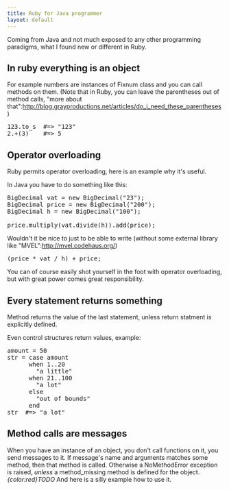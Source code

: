 ```yaml
---
title: Ruby for Java programmer
layout: default
---
```



Coming from Java and not much exposed to any other programming paradigms, what I found new or different in Ruby.

## In ruby everything is an object

For example numbers are instances of Fixnum class and you can call methods on them. (Note that in Ruby, you can leave the parentheses out of method calls, "more about that":http://blog.grayproductions.net/articles/do_i_need_these_parentheses)

<pre>
123.to_s  #=> "123"
2.+(3)    #=> 5
</pre>

## Operator overloading

Ruby permits operator overloading, here is an example why it's useful.

In Java you have to do something like this:

<pre>
BigDecimal vat = new BigDecimal("23");
BigDecimal price = new BigDecimal("200");
BigDecimal h = new BigDecimal("100");

price.multiply(vat.divide(h)).add(price);
</pre>

Wouldn't it be nice to just to be able to write (without some external library like "MVEL":http://mvel.codehaus.org/)

<pre>
(price * vat / h) + price;
</pre>

You can of course easily shot yourself in the foot with operator overloading, but with great power comes great responsibility.

## Every statement returns something

Method returns the value of the last statement, unless return statment is explicitly defined.

Even control structures return values, example:

<pre>
amount = 50
str = case amount
      when 1..20
        "a little"
      when 21..100
        "a lot"
      else
        "out of bounds"
      end
str  #=> "a lot"
</pre>

## Method calls are messages

When you have an instance of an object, you don't call functions on it, you send messages to it. If message's name and arguments matches some method, then that method is called. Otherwise a NoMethodError exception is raised, *unless* a method_missing method is defined for the object. 
*{color:red}TODO* And here is a silly example how to use it.



